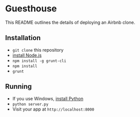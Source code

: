 # Guesthouse

This README outlines the details of deploying an Airbnb clone.

## Installation

* `git clone` this repository
* [install Node.js](http://nodejs.org/download/)
* `npm install -g grunt-cli`
* `npm install`
* `grunt`

## Running

* If you use Windows, [install Python](https://www.python.org/download/windows/)
* `python server.py`
* Visit your app at `http://localhost:8000`
